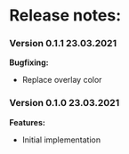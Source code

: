 # Release notes:

### Version 0.1.1 23.03.2021

**Bugfixing:**

- Replace overlay color


### Version 0.1.0 23.03.2021

**Features:**

- Initial implementation

